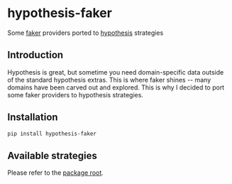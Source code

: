 # hypothesis-faker

Some [faker](https://github.com/joke2k/faker/) providers ported to [hypothesis](https://github.com/HypothesisWorks/hypothesis)
strategies

## Introduction

Hypothesis is great, but sometime you need domain-specific data outside of the
standard hypothesis extras. This is where faker shines -- many domains have been
carved out and explored. This is why I decided to port some faker providers to
hypothesis strategies.

## Installation

```bash
pip install hypothesis-faker
```

## Available strategies

Please refer to the [package root](https://github.com/dycw/hypothesis-faker/blob/master/src/hypothesis_faker/__init__.py).
